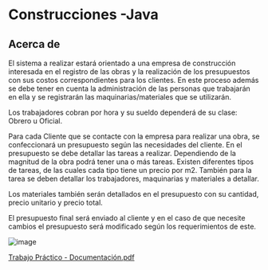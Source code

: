 # Construcciones -Java

## Acerca de

El sistema a realizar estará orientado a una empresa de construcción interesada en el registro de las obras
y la realización de los presupuestos con sus costos correspondientes para los clientes. En este proceso además 
se debe tener en cuenta la administración de las personas que trabajarán en ella y se registrarán las maquinarias/materiales 
que se utilizarán. 

Los trabajadores cobran por hora y su sueldo dependerá de su clase: Obrero u Oficial.

Para cada Cliente que se contacte con la empresa para realizar una obra, se confeccionará un presupuesto según las necesidades del cliente.
En el presupuesto se debe detallar las tareas a realizar. Dependiendo de la magnitud de la obra podrá tener una o más tareas. Existen diferentes
tipos de tareas, de las cuales cada tipo tiene un precio por m2. También para la tarea se deben detallar los trabajadores, maquinarias y materiales
a detallar. 

Los materiales también serán detallados en el presupuesto con su cantidad, precio unitario y precio total.

El presupuesto final será enviado al cliente y en el caso de que necesite cambios el presupuesto será modificado según los requerimientos de este.

![image](https://user-images.githubusercontent.com/80866680/147144940-b8911499-e5c9-4fed-804b-897e083b95af.png)

[Trabajo Práctico - Documentación.pdf](https://github.com/FMN1999/Construcciones/files/8557702/Trabajo.Practico.-.Documentacion.pdf)
